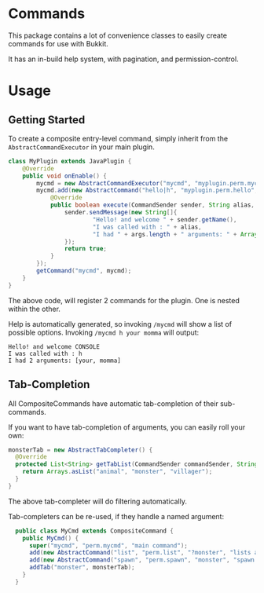 # Commands

This package contains a lot of convenience classes to easily create commands for use with Bukkit.

It has an in-build help system, with pagination, and permission-control.

# Usage

## Getting Started

To create a composite entry-level command, simply inherit from the `AbstractCommandExecutor` in your main plugin.

```java
class MyPlugin extends JavaPlugin {
    @Override
    public void onEnable() {
        mycmd = new AbstractCommandExecutor("mycmd", "myplugin.perm.mycmd", "main myplugin command");
        mycmd.add(new AbstractCommand("hello|h", "myplugin.perm.hello", "say hello to the player") {
            @Override
            public boolean execute(CommandSender sender, String alias, Map<String, Object> data, String... args) {
                sender.sendMessage(new String[]{
                        "Hello! and welcome " + sender.getName(),
                        "I was called with : " + alias,
                        "I had " + args.length + " arguments: " + Arrays.asList(args)
                });
                return true;
            }
        });
        getCommand("mycmd", mycmd);
    }
}
```

The above code, will register 2 commands for the plugin.
One is nested within the other.

Help is automatically generated, so invoking `/mycmd` will show a list of possible options.
Invoking `/mycmd h your momma` will output:

```
Hello! and welcome CONSOLE
I was called with : h
I had 2 arguments: [your, momma]
```

## Tab-Completion

All CompositeCommands have automatic tab-completion of their sub-commands.

If you want to have tab-completion of arguments, you can easily roll your own:

```java
monsterTab = new AbstractTabCompleter() {
  @Override
  protected List<String> getTabList(CommandSender commandSender, String term) {
    return Arrays.asList("animal", "monster", "villager");
  }
}
```
The above tab-completer will do filtering automatically.

Tab-completers can be re-used, if they handle a named argument:

```java
  public class MyCmd extends CompositeCommand {
    public MyCmd() {
      super("mycmd", "perm.mycmd", "main command");
      add(new AbstractCommand("list", "perm.list", "?monster", "lists a subset") { ... });
      add(new AbstractCommand("spawn", "perm.spawn", "monster", "spawn a monster") { ... });
      addTab("monster", monsterTab);
    }
  }
```